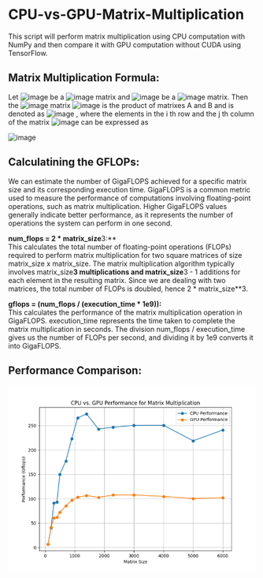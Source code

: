 # CPU-vs-GPU-Matrix-Multiplication
This script will perform matrix multiplication using CPU computation with NumPy and then compare it with GPU computation without CUDA using TensorFlow. 

## Matrix Multiplication Formula:
Let ![image](https://github.com/CliveMlt/CPU-vs-GPU-Matrix-Multiplication/assets/9218133/5d58481a-3ab1-4daf-ae0c-971178763d04)
 be a ![image](https://github.com/CliveMlt/CPU-vs-GPU-Matrix-Multiplication/assets/9218133/4c0c0c07-ecba-4c74-870a-3edf6e1ad321)
 matrix and ![image](https://github.com/CliveMlt/CPU-vs-GPU-Matrix-Multiplication/assets/9218133/95b1e1cd-4d36-4ae5-abc6-122dca1d0e90)
 be a ![image](https://github.com/CliveMlt/CPU-vs-GPU-Matrix-Multiplication/assets/9218133/a582adfd-b0c1-4427-883c-fcd8c919d71e)
 matrix. Then the ![image](https://github.com/CliveMlt/CPU-vs-GPU-Matrix-Multiplication/assets/9218133/7114eec2-554d-4835-9844-c34e295125b1)
 matrix ![image](https://github.com/CliveMlt/CPU-vs-GPU-Matrix-Multiplication/assets/9218133/fdf4e7f5-4ec5-4303-bc7d-4d3f3291c77f)
 is the product of matrixes A and B and is denoted as ![image](https://github.com/CliveMlt/CPU-vs-GPU-Matrix-Multiplication/assets/9218133/aa1cad57-9909-4d53-ac11-ad70578c86aa)
, where the elements in the i th row and the j th column of the matrix ![image](https://github.com/CliveMlt/CPU-vs-GPU-Matrix-Multiplication/assets/9218133/9a681312-1b9e-4526-ad50-05673b22dfcf)
can be expressed as

![image](https://github.com/CliveMlt/CPU-vs-GPU-Matrix-Multiplication/assets/9218133/2f956acf-828b-4de3-89fb-36276745f679)

## Calculatining the GFLOPs:

We can estimate the number of GigaFLOPS achieved for a specific matrix size and its corresponding execution time. GigaFLOPS is a common metric used to measure the performance of computations involving floating-point operations, such as matrix multiplication. Higher GigaFLOPS values generally indicate better performance, as it represents the number of operations the system can perform in one second.

**num_flops = 2 * matrix_size**3:** <br />
This calculates the total number of floating-point operations (FLOPs) required to perform matrix multiplication for two square matrices of size matrix_size x matrix_size. The matrix multiplication algorithm typically involves matrix_size**3 multiplications and matrix_size**3 - 1 additions for each element in the resulting matrix. Since we are dealing with two matrices, the total number of FLOPs is doubled, hence 2 * matrix_size**3.

**gflops = (num_flops / (execution_time * 1e9)):** <br />
This calculates the performance of the matrix multiplication operation in GigaFLOPS. execution_time represents the time taken to complete the matrix multiplication in seconds. The division num_flops / execution_time gives us the number of FLOPs per second, and dividing it by 1e9 converts it into GigaFLOPS.

## Performance Comparison:
![Screenshot](Performance_comparison.png)
